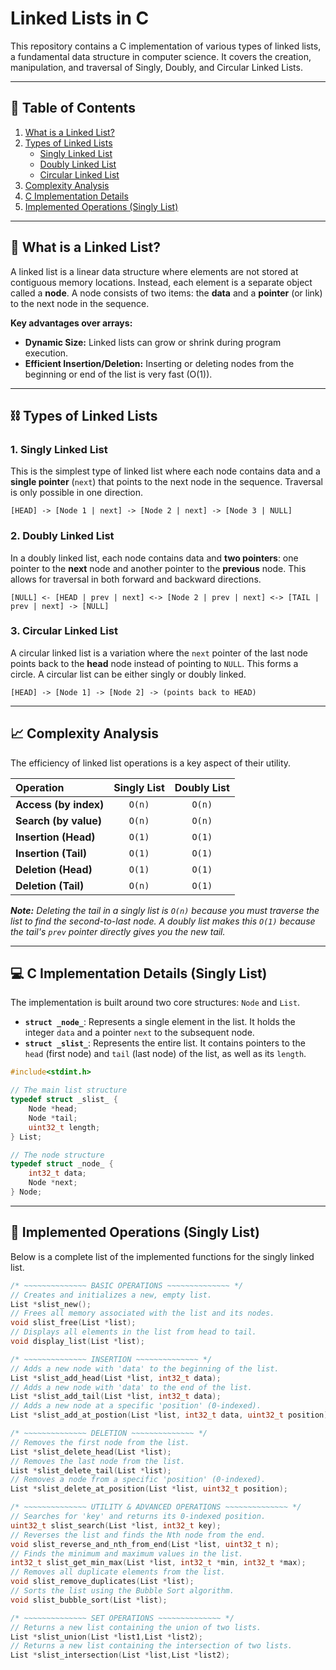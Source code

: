 # Linked Lists in C

This repository contains a C implementation of various types of linked lists, a fundamental data structure in computer science. It covers the creation, manipulation, and traversal of Singly, Doubly, and Circular Linked Lists.

---

## 📖 Table of Contents
1.  [What is a Linked List?](#-what-is-a-linked-list)
2.  [Types of Linked Lists](#-types-of-linked-lists)
    * [Singly Linked List](#1-singly-linked-list)
    * [Doubly Linked List](#2-doubly-linked-list)
    * [Circular Linked List](#3-circular-linked-list)
3.  [Complexity Analysis](#-complexity-analysis)
4.  [C Implementation Details](#-c-implementation-details-singly-list)
5.  [Implemented Operations (Singly List)](#-implemented-operations-singly-list)

---

## 🤔 What is a Linked List?

A linked list is a linear data structure where elements are not stored at contiguous memory locations. Instead, each element is a separate object called a **node**. A node consists of two items: the **data** and a **pointer** (or link) to the next node in the sequence.

**Key advantages over arrays:**
* **Dynamic Size:** Linked lists can grow or shrink during program execution.
* **Efficient Insertion/Deletion:** Inserting or deleting nodes from the beginning or end of the list is very fast (O(1)).



---

## ⛓️ Types of Linked Lists

### 1. Singly Linked List

This is the simplest type of linked list where each node contains data and a **single pointer** (`next`) that points to the next node in the sequence. Traversal is only possible in one direction.

`[HEAD] -> [Node 1 | next] -> [Node 2 | next] -> [Node 3 | NULL]`


### 2. Doubly Linked List

In a doubly linked list, each node contains data and **two pointers**: one pointer to the **next** node and another pointer to the **previous** node. This allows for traversal in both forward and backward directions.

`[NULL] <- [HEAD | prev | next] <-> [Node 2 | prev | next] <-> [TAIL | prev | next] -> [NULL]`


### 3. Circular Linked List

A circular linked list is a variation where the `next` pointer of the last node points back to the **head** node instead of pointing to `NULL`. This forms a circle. A circular list can be either singly or doubly linked.

`[HEAD] -> [Node 1] -> [Node 2] -> (points back to HEAD)`


---

## 📈 Complexity Analysis

The efficiency of linked list operations is a key aspect of their utility.

| Operation | Singly List | Doubly List |
| :--- | :---: | :---: |
| **Access (by index)** | `O(n)` | `O(n)` |
| **Search (by value)** | `O(n)` | `O(n)` |
| **Insertion (Head)** | `O(1)` | `O(1)` |
| **Insertion (Tail)** | `O(1)` | `O(1)` |
| **Deletion (Head)** | `O(1)` | `O(1)` |
| **Deletion (Tail)** | `O(n)` | `O(1)` |

***Note:** Deleting the tail in a singly list is `O(n)` because you must traverse the list to find the second-to-last node. A doubly list makes this `O(1)` because the tail's `prev` pointer directly gives you the new tail.*

---

## 💻 C Implementation Details (Singly List)

The implementation is built around two core structures: `Node` and `List`.

* **`struct _node_`**: Represents a single element in the list. It holds the integer `data` and a pointer `next` to the subsequent node.
* **`struct _slist_`**: Represents the entire list. It contains pointers to the `head` (first node) and `tail` (last node) of the list, as well as its `length`.

```c
#include<stdint.h>

// The main list structure
typedef struct _slist_ {
    Node *head;
    Node *tail;
    uint32_t length;
} List;

// The node structure
typedef struct _node_ {
    int32_t data;
    Node *next;
} Node;
```

---

## 🚀 Implemented Operations (Singly List)

Below is a complete list of the implemented functions for the singly linked list.

```c
/* ~~~~~~~~~~~~~~ BASIC OPERATIONS ~~~~~~~~~~~~~~ */
// Creates and initializes a new, empty list.
List *slist_new();
// Frees all memory associated with the list and its nodes.
void slist_free(List *list);
// Displays all elements in the list from head to tail.
void display_list(List *list);

/* ~~~~~~~~~~~~~~ INSERTION ~~~~~~~~~~~~~~ */
// Adds a new node with 'data' to the beginning of the list.
List *slist_add_head(List *list, int32_t data);
// Adds a new node with 'data' to the end of the list.
List *slist_add_tail(List *list, int32_t data);
// Adds a new node at a specific 'position' (0-indexed).
List *slist_add_at_postion(List *list, int32_t data, uint32_t position);

/* ~~~~~~~~~~~~~~ DELETION ~~~~~~~~~~~~~~ */
// Removes the first node from the list.
List *slist_delete_head(List *list);
// Removes the last node from the list.
List *slist_delete_tail(List *list);
// Removes a node from a specific 'position' (0-indexed).
List *slist_delete_at_position(List *list, uint32_t position);

/* ~~~~~~~~~~~~~~ UTILITY & ADVANCED OPERATIONS ~~~~~~~~~~~~~~ */
// Searches for 'key' and returns its 0-indexed position.
uint32_t slist_search(List *list, int32_t key);
// Reverses the list and finds the Nth node from the end.
void slist_reverse_and_nth_from_end(List *list, uint32_t n);
// Finds the minimum and maximum values in the list.
int32_t slist_get_min_max(List *list, int32_t *min, int32_t *max);
// Removes all duplicate elements from the list.
void slist_remove_duplicates(List *list);
// Sorts the list using the Bubble Sort algorithm.
void slist_bubble_sort(List *list);

/* ~~~~~~~~~~~~~~ SET OPERATIONS ~~~~~~~~~~~~~~ */
// Returns a new list containing the union of two lists.
List *slist_union(List *list1,List *list2);
// Returns a new list containing the intersection of two lists.
List *slist_intersection(List *list,List *list2);
```
